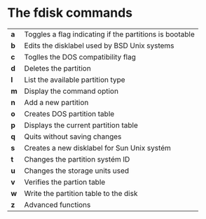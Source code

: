 # The fdisk commands



|     |     |
| --- | --- |
|  **a**   |   Toggles a flag indicating if the partitions is bootable  |
|  **b**   |  Edits the disklabel used by BSD Unix systems   |
|  **c**   |   Toglles the DOS compatibility flag  |
|  **d**   |   Deletes the partition  |
|  **l**   |  List the available partition type   |
|  **m**   |  Display the command option   |
|  **n**   |   Add a new partition  |
|  **o**   |   Creates DOS partition table  |
|   **p**  |  Displays the current partition table   |
|  **q**  |  Quits without saving changes  |
|  **s**  | Creates a new disklabel for Sun Unix systém  |
|  **t**  | Changes the partition systém ID  |
|  **u**  | Changes the storage units used  |
|  **v**  | Verifies the partion table  |
|  **w**  | Write the partition table to the disk  |
|  **z**  | Advanced functions  |


